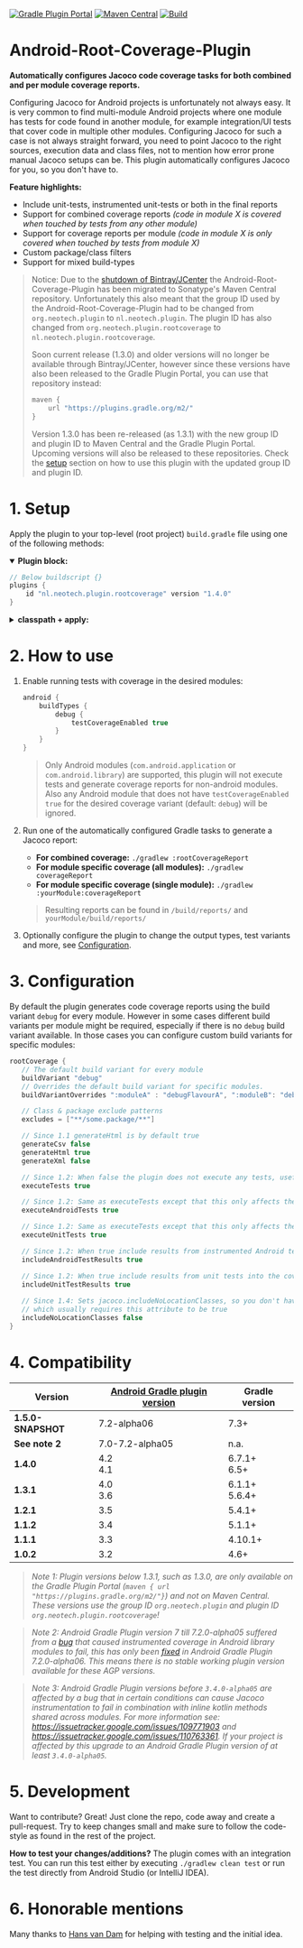 [![Gradle Plugin Portal](https://img.shields.io/maven-metadata/v/https/plugins.gradle.org/m2/nl.neotech.plugin/android-root-coverage-plugin/maven-metadata.xml.svg?label=Gradle%20Plugin%20Portal)](https://plugins.gradle.org/plugin/nl.neotech.plugin.rootcoverage)
[![Maven Central](https://img.shields.io/maven-central/v/nl.neotech.plugin/android-root-coverage-plugin?label=Maven%20Central)](https://search.maven.org/artifact/nl.neotech.plugin/android-root-coverage-plugin)
[![Build](https://github.com/NeoTech-Software/Android-Root-Coverage-Plugin/actions/workflows/build.yml/badge.svg?branch=master)](https://github.com/NeoTech-Software/Android-Root-Coverage-Plugin/actions/workflows/build.yml)

# Android-Root-Coverage-Plugin
**Automatically configures Jacoco code coverage tasks for both combined and per module coverage reports.**

Configuring Jacoco for Android projects is unfortunately not always easy. It is very common to find multi-module Android
projects where one module has tests for code found in another module, for example integration/UI tests that cover code
in multiple other modules. Configuring Jacoco for such a case is not always straight forward, you need to point Jacoco
to the right sources, execution data and class files, not to mention how error prone manual Jacoco setups can be. This
plugin automatically configures Jacoco for you, so you don't have to.

**Feature highlights:**
- Include unit-tests, instrumented unit-tests or both in the final reports
- Support for combined coverage reports *(code in module X is covered when touched by tests from any other module)*
- Support for coverage reports per module *(code in module X is only covered when touched by tests from module X)*
- Custom package/class filters
- Support for mixed build-types

> Notice: Due to the [shutdown of Bintray/JCenter](https://jfrog.com/blog/into-the-sunset-bintray-jcenter-gocenter-and-chartcenter/)
> the Android-Root-Coverage-Plugin has been migrated
> to Sonatype's Maven Central repository. Unfortunately this also meant that the group ID used by
> the Android-Root-Coverage-Plugin had to be changed from `org.neotech.plugin` to
> `nl.neotech.plugin`. The plugin ID has also changed from `org.neotech.plugin.rootcoverage` to
> `nl.neotech.plugin.rootcoverage`.
>
> Soon current release (1.3.0) and older versions will no longer be available through
> Bintray/JCenter, however since these versions have also been released to the Gradle Plugin Portal,
> you can use that repository instead:
> ```groovy
> maven {
>     url "https://plugins.gradle.org/m2/"
> }
> ```
>
> Version 1.3.0 has been re-released (as 1.3.1) with the new group ID and plugin ID to Maven Central and
> the Gradle Plugin Portal. Upcoming versions will also be released to these repositories. Check the
> [setup](#1-setup) section on how to use this plugin with the updated group ID and plugin ID.


# 1. Setup
Apply the plugin to your top-level (root project) `build.gradle` file using one of the
following methods:

<details open>
  <summary><strong>Plugin block:</strong></summary>

  ```groovy
  // Below buildscript {}
  plugins {
      id "nl.neotech.plugin.rootcoverage" version "1.4.0"
  }
  ```
</details>

<details>
  <summary><strong>classpath + apply:</strong></summary>

   ```groovy
   apply plugin: 'nl.neotech.plugin.rootcoverage'

buildscript {
   dependencies {
      classpath 'nl.neotech.plugin:android-root-coverage-plugin:1.4.0'
   }
}
   ```
</details>


# 2. How to use

1. Enable running tests with coverage in the desired modules:

   ```groovy
   android {
       buildTypes {
           debug {
               testCoverageEnabled true
           }
       }
   }
   ```

   > Only Android modules (`com.android.application` or `com.android.library`) are supported, this plugin will not execute
   tests and generate coverage reports for non-android modules. Also any Android module that does not have
   > `testCoverageEnabled true` for the desired coverage variant (default: `debug`) will be ignored.

2. Run one of the automatically configured Gradle tasks to generate a Jacoco report:
   - **For combined coverage:** `./gradlew :rootCoverageReport`
   - **For module specific coverage (all modules):** `./gradlew coverageReport`
   - **For module specific coverage (single module):** `./gradlew :yourModule:coverageReport`

   > Resulting reports can be found in `/build/reports/` and `yourModule/build/reports/`

3. Optionally configure the plugin to change the output types, test variants and more, see
   [Configuration](#3-configuration).


# 3. Configuration
By default the plugin generates code coverage reports using the build variant `debug` for every
module. However in some cases different build variants per module might be required, especially if
there is no `debug` build variant available. In those cases you can configure custom build variants
for specific modules:

```groovy
rootCoverage {
   // The default build variant for every module
   buildVariant "debug"
   // Overrides the default build variant for specific modules.
   buildVariantOverrides ":moduleA" : "debugFlavourA", ":moduleB": "debugFlavourA"

   // Class & package exclude patterns
   excludes = ["**/some.package/**"]

   // Since 1.1 generateHtml is by default true
   generateCsv false
   generateHtml true
   generateXml false

   // Since 1.2: When false the plugin does not execute any tests, useful when you run the tests manually or remote (Firebase Test Lab)
   executeTests true

   // Since 1.2: Same as executeTests except that this only affects the instrumented Android tests
   executeAndroidTests true

   // Since 1.2: Same as executeTests except that this only affects the unit tests
   executeUnitTests true

   // Since 1.2: When true include results from instrumented Android tests into the coverage report
   includeAndroidTestResults true

   // Since 1.2: When true include results from unit tests into the coverage report
   includeUnitTestResults true
   
   // Since 1.4: Sets jacoco.includeNoLocationClasses, so you don't have to. Helpful when using Robolectric
   // which usually requires this attribute to be true
   includeNoLocationClasses false
}
```


# 4. Compatibility
| Version            | [Android Gradle plugin version](https://developer.android.com/studio/releases/gradle-plugin#updating-gradle) | Gradle version    |
| ------------------ | ------------------------------------------------------------------------------------------------------------ | ----------------- |
| **1.5.0-SNAPSHOT** | 7.2-alpha06                                                                                                  | 7.3+              |
| **See note 2**     | 7.0-7.2-alpha05                                                                                              | n.a.              |
| **1.4.0**          | 4.2<br/>4.1                                                                                                  | 6.7.1+<br/>6.5+   |
| **1.3.1**          | 4.0<br/>3.6                                                                                                  | 6.1.1+<br/>5.6.4+ |
| **1.2.1**          | 3.5                                                                                                          | 5.4.1+            |
| **1.1.2**          | 3.4                                                                                                          | 5.1.1+            |
| **1.1.1**          | 3.3                                                                                                          | 4.10.1+           |
| **1.0.2**          | 3.2                                                                                                          | 4.6+              |

> *Note 1: Plugin versions below 1.3.1, such as 1.3.0, are only available on the Gradle Plugin Portal
(`maven { url "https://plugins.gradle.org/m2/"}`) and not on Maven Central. These versions use the
group ID `org.neotech.plugin` and plugin ID `org.neotech.plugin.rootcoverage`!*

> *Note 2: Android Gradle Plugin version 7 till 7.2.0-alpha05 suffered from a
[bug](https://issuetracker.google.com/issues/195860510) that caused instrumented coverage in Android library modules to fail, this has only been
[fixed](https://github.com/NeoTech-Software/Android-Root-Coverage-Plugin/issues/36#issuecomment-977241070)
in Android Gradle Plugin 7.2.0-alpha06. This means there is no stable working plugin version available for these AGP versions.*

> *Note 3: Android Gradle Plugin versions before `3.4.0-alpha05` are affected by a bug that in certain conditions can 
cause Jacoco instrumentation to fail in combination with inline kotlin methods shared across modules. For more information
see: <https://issuetracker.google.com/issues/109771903> and <https://issuetracker.google.com/issues/110763361>.
If your project is affected by this upgrade to an Android Gradle Plugin version of at least `3.4.0-alpha05`.*


# 5. Development
Want to contribute? Great! Just clone the repo, code away and create a pull-request. Try to keep changes small and make
sure to follow the code-style as found in the rest of the project.

**How to test your changes/additions?**
The plugin comes with an integration test. You can run this test either by executing
`./gradlew clean test` or run the test directly from Android Studio (or IntelliJ IDEA).


# 6. Honorable mentions
Many thanks to [Hans van Dam](https://github.com/hansvdam) for helping with testing and the initial idea.